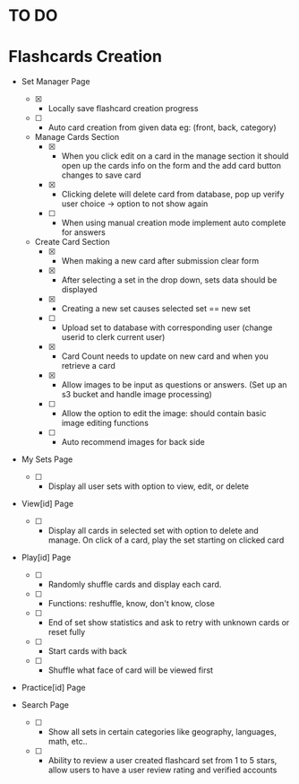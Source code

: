 # TO DO


# Flashcards Creation
- Set Manager Page                  
    - [x] - Locally save flashcard creation progress
    - [ ] - Auto card creation from given data eg: (front, back, category)
    
    - Manage Cards Section
        - [x] - When you click edit on a card in the manage section it should open up the cards info on the form and the add card button changes to save card
        - [x] - Clicking delete will delete card from database, pop up verify user choice -> option to not show again
        - [ ] - When using manual creation mode implement auto complete for answers
    - Create Card Section
        - [x] - When making a new card after submission clear form
        - [x] - After selecting a set in the drop down, sets data should be displayed
        - [x] - Creating a new set causes selected set == new set
        - [ ] - Upload set to database with corresponding user (change userid to clerk current user)
        - [x] - Card Count needs to update on new card and when you retrieve a card
        - [x] - Allow images to be input as questions or answers. (Set up an s3 bucket and handle image processing)
        - [ ] - Allow the option to edit the image: should contain basic image editing functions
        - [ ] - Auto recommend images for back side
    
- My Sets Page
    - [ ] - Display all user sets with option to view, edit, or delete

- View[id] Page     
    - [ ] - Display all cards in selected set with option to delete and manage. On click of a card, play the set starting on clicked card
    
- Play[id] Page
    - [ ] - Randomly shuffle cards and display each card.
    - [ ] - Functions: reshuffle, know, don't know, close
    - [ ] - End of set show statistics and ask to retry with unknown cards or reset fully
    - [ ] - Start cards with back
    - [ ] - Shuffle what face of card will be viewed first

- Practice[id] Page
    
- Search Page
    - [ ] - Show all sets in certain categories like geography, languages, math, etc..
    - [ ] - Ability to review a user created flashcard set from 1 to 5 stars, allow users to have a user review rating and verified accounts